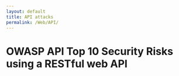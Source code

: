 ```yaml
---
layout: default
title: API attacks
permalink: /Web/API/
---
```


# OWASP API Top 10 Security Risks using a RESTful web API

